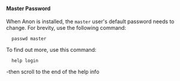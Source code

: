 #### Master Password

When Anon is installed, the `master` user's default password needs to change.
For brevity, use the following command:

```
  passwd master
```

To find out more, use this command:

```
  help login
```

-then scroll to the end of the help info
